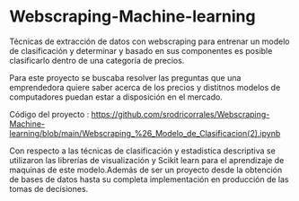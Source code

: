 # Webscraping-Machine-learning
Técnicas de extracción de datos con webscraping para entrenar un modelo de clasificación y determinar y basado en sus componentes es posible clasificarlo dentro de una categoría de precios. 
 
Para este proyecto se buscaba resolver las preguntas que una emprendedora quiere saber acerca de los precios y distitnos modelos de computadores puedan estar a disposición en el mercado.

Código del proyecto : https://github.com/srodricorrales/Webscraping-Machine-learning/blob/main/Webscraping_%26_Modelo_de_Clasificacion(2).ipynb

Con respecto a las técnicas de clasificación y estadistica descriptiva se utilizaron las librerías de visualización y Scikit learn para el aprendizaje de maquinas de este modelo.Además de ser un proyecto desde la obtención de bases de datos hasta su completa implementación en producción de las tomas de decisiones. 
